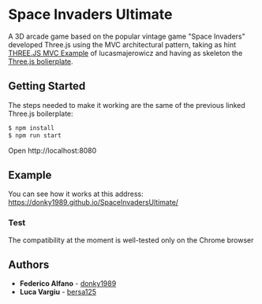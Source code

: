 # Space Invaders Ultimate 

A 3D arcade game based on the popular vintage game "Space Invaders" developed Three.js using the MVC architectural pattern, taking as hint [THREE.JS MVC Example](https://github.com/lucasmajerowicz/threejs-mvc-example) of lucasmajerowicz and having as skeleton the [Three.js bolierplate](https://github.com/learnthreejs/three-js-boilerplate).

## Getting Started
The steps needed to make it working are the same of the previous linked Three.js boilerplate:

```bash
$ npm install
$ npm run start
```

Open http://localhost:8080

## Example
You can see how it works at this address: https://donky1989.github.io/SpaceInvadersUltimate/

### Test
The compatibility at the moment is well-tested only on the Chrome browser

## Authors

* **Federico Alfano**  - [donky1989](https://github.com/donky1989/)
* **Luca Vargiu** - [bersa125](https://github.com/bersa125)
